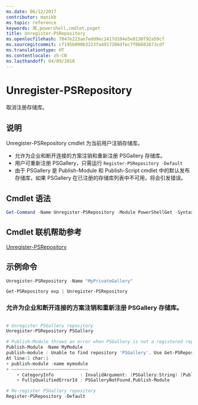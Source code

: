 ```yaml
---
ms.date: 06/12/2017
contributor: manikb
ms.topic: reference
keywords: 库,powershell,cmdlet,psget
title: Unregister-PSRepository
ms.openlocfilehash: 7847e223ae7edd9ec2417d104e5e8130f92a59cf
ms.sourcegitcommit: cf195b090b3223fa4917206dfec7f0b603873cdf
ms.translationtype: HT
ms.contentlocale: zh-CN
ms.lasthandoff: 04/09/2018
---
```

# <a name="unregister-psrepository"></a>Unregister-PSRepository

取消注册存储库。

## <a name="description"></a>说明

Unregister-PSRepository cmdlet 为当前用户注销存储库。
- 允许为企业和断开连接的方案注销和重新注册 PSGallery 存储库。
- 用户可重新注册 PSGallery，只需运行 `Register-PSRepository -Default`
- 由于 PSGallery 是 Publish-Module 和 Publish-Script cmdlet 中的默认发布存储库，如果 PSGallery 在已注册的存储库列表中不可用，将会引发错误。

## <a name="cmdlet-syntax"></a>Cmdlet 语法

```powershell
Get-Command -Name Unregister-PSRepository -Module PowerShellGet -Syntax
```
## <a name="cmdlet-online-help-reference"></a>Cmdlet 联机帮助参考

[Unregister-PSRepository](http://go.microsoft.com/fwlink/?LinkID=517130)

## <a name="example-commands"></a>示例命令

```powershell
Unregister-PSRepository -Name "MyPrivateGallery"

Get-PSRepository exp | Unregister-PSRepository
```

### <a name="unregistration-and-re-registration-of-the-psgallery-repository-is-allowed-for-an-enterprise-and-disconnected-scenarios"></a>允许为企业和断开连接的方案注销和重新注册 PSGallery 存储库。
```powershell

# Unregister PSGallery repository
Unregister-PSRepository PSGallery

# Publish-Module throws an error when PSGallery is not a registered repository
Publish-Module -Name MyModule
publish-module : Unable to find repository 'PSGallery'. Use Get-PSRepository to see all available repositories. Try again after specifying a valid repository name. You can use 'Register-PSRepository -Default' to register the PSGallery repository.
At line:1 char:1
+ publish-module -name mymodule
+ ~~~~~~~~~~~~~~~~~~~~~~~~~~~~~
    + CategoryInfo          : InvalidArgument: (PSGallery:String) [Publish-Module], ArgumentException
    + FullyQualifiedErrorId : PSGalleryNotFound,Publish-Module

# Re-register PSGallery repository
Register-PSRepository -Default
```